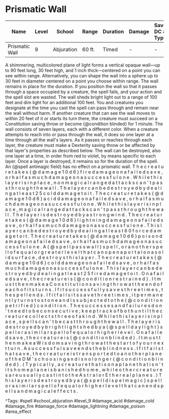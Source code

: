 # Prismatic Wall

| Name | Level | School | Range | Duration | Damage | Save DC & Type |
|------|-------|--------|-------|----------|--------|----------------|
| Prismatic Wall | 9 | Abjuration | 60 ft. | Timed | - | - |

A shimmering, multicolored plane of light forms a vertical opaque wall—up to 90 feet long, 30 feet high, and 1 inch thick—centered on a point you can see within range. Alternatively, you can shape the wall into a sphere up to 30 feet in diameter centered on a point you choose within range. The wall remains in place for the duration. If you position the wall so that it passes through a space occupied by a creature, the spell fails, and your action and the spell slot are wasted. The wall sheds bright light out to a range of 100 feet and dim light for an additional 100 feet. You and creatures you designate at the time you cast the spell can pass through and remain near the wall without harm. If another creature that can see the wall moves to within 20 feet of it or starts its turn there, the creature must succeed on a Constitution saving throw or become {@condition blinded} for 1 minute. The wall consists of seven layers, each with a different color. When a creature attempts to reach into or pass through the wall, it does so one layer at a time through all the wall's layers. As it passes or reaches through each layer, the creature must make a Dexterity saving throw or be affected by that layer's properties as described below. The wall can be destroyed, also one layer at a time, in order from red to violet, by means specific to each layer. Once a layer is destroyed, it remains so for the duration of the spell. An {@spell antimagic field} has no effect on a prismatic wall. T h e   c r e a t u r e   t a k e s   { @ d a m a g e   1 0 d 6 }   f i r e   d a m a g e   o n   a   f a i l e d   s a v e ,   o r   h a l f   a s   m u c h   d a m a g e   o n   a   s u c c e s s f u l   o n e .   W h i l e   t h i s   l a y e r   i s   i n   p l a c e ,   n o n m a g i c a l   r a n g e d   a t t a c k s   c a n ' t   p a s s   t h r o u g h   t h e   w a l l .   T h e   l a y e r   c a n   b e   d e s t r o y e d   b y   d e a l i n g   a t   l e a s t   2 5   c o l d   d a m a g e   t o   i t . T h e   c r e a t u r e   t a k e s   { @ d a m a g e   1 0 d 6 }   a c i d   d a m a g e   o n   a   f a i l e d   s a v e ,   o r   h a l f   a s   m u c h   d a m a g e   o n   a   s u c c e s s f u l   o n e .   W h i l e   t h i s   l a y e r   i s   i n   p l a c e ,   m a g i c a l   r a n g e d   a t t a c k s   c a n ' t   p a s s   t h r o u g h   t h e   w a l l .   T h e   l a y e r   i s   d e s t r o y e d   b y   a   s t r o n g   w i n d . T h e   c r e a t u r e   t a k e s   { @ d a m a g e   1 0 d 6 }   l i g h t n i n g   d a m a g e   o n   a   f a i l e d   s a v e ,   o r   h a l f   a s   m u c h   d a m a g e   o n   a   s u c c e s s f u l   o n e .   T h i s   l a y e r   c a n   b e   d e s t r o y e d   b y   d e a l i n g   a t   l e a s t   6 0   f o r c e   d a m a g e   t o   i t . T h e   c r e a t u r e   t a k e s   { @ d a m a g e   1 0 d 6 }   p o i s o n   d a m a g e   o n   a   f a i l e d   s a v e ,   o r   h a l f   a s   m u c h   d a m a g e   o n   a   s u c c e s s f u l   o n e .   A   { @ s p e l l   p a s s w a l l }   s p e l l ,   o r   a n o t h e r   s p e l l   o f   e q u a l   o r   g r e a t e r   l e v e l   t h a t   c a n   o p e n   a   p o r t a l   o n   a   s o l i d   s u r f a c e ,   d e s t r o y s   t h i s   l a y e r . T h e   c r e a t u r e   t a k e s   { @ d a m a g e   1 0 d 6 }   c o l d   d a m a g e   o n   a   f a i l e d   s a v e ,   o r   h a l f   a s   m u c h   d a m a g e   o n   a   s u c c e s s f u l   o n e .   T h i s   l a y e r   c a n   b e   d e s t r o y e d   b y   d e a l i n g   a t   l e a s t   2 5   f i r e   d a m a g e   t o   i t . O n   a   f a i l e d   s a v e ,   t h e   c r e a t u r e   i s   { @ c o n d i t i o n   r e s t r a i n e d } .   I t   m u s t   t h e n   m a k e   a   C o n s t i t u t i o n   s a v i n g   t h r o w   a t   t h e   e n d   o f   e a c h   o f   i t s   t u r n s .   I f   i t   s u c c e s s f u l l y   s a v e s   t h r e e   t i m e s ,   t h e   s p e l l   e n d s .   I f   i t   f a i l s   i t s   s a v e   t h r e e   t i m e s ,   i t   p e r m a n e n t l y   t u r n s   t o   s t o n e   a n d   i s   s u b j e c t e d   t o   t h e   { @ c o n d i t i o n   p e t r i f i e d }   c o n d i t i o n .   T h e   s u c c e s s e s   a n d   f a i l u r e s   d o n ' t   n e e d   t o   b e   c o n s e c u t i v e ;   k e e p   t r a c k   o f   b o t h   u n t i l   t h e   c r e a t u r e   c o l l e c t s   t h r e e   o f   a   k i n d .   W h i l e   t h i s   l a y e r   i s   i n   p l a c e ,   s p e l l s   c a n ' t   b e   c a s t   t h r o u g h   t h e   w a l l .   T h e   l a y e r   i s   d e s t r o y e d   b y   b r i g h t   l i g h t   s h e d   b y   a   { @ s p e l l   d a y l i g h t }   s p e l l   o r   a   s i m i l a r   s p e l l   o f   e q u a l   o r   h i g h e r   l e v e l . O n   a   f a i l e d   s a v e ,   t h e   c r e a t u r e   i s   { @ c o n d i t i o n   b l i n d e d } .   I t   m u s t   t h e n   m a k e   a   W i s d o m   s a v i n g   t h r o w   a t   t h e   s t a r t   o f   y o u r   n e x t   t u r n .   A   s u c c e s s f u l   s a v e   e n d s   t h e   b l i n d n e s s .   I f   i t   f a i l s   t h a t   s a v e ,   t h e   c r e a t u r e   i s   t r a n s p o r t e d   t o   a n o t h e r   p l a n e   o f   t h e   D M ' s   c h o o s i n g   a n d   i s   n o   l o n g e r   { @ c o n d i t i o n   b l i n d e d } .   ( T y p i c a l l y ,   a   c r e a t u r e   t h a t   i s   o n   a   p l a n e   t h a t   i s n ' t   i t s   h o m e   p l a n e   i s   b a n i s h e d   h o m e ,   w h i l e   o t h e r   c r e a t u r e s   a r e   u s u a l l y   c a s t   i n t o   t h e   A s t r a l   o r   E t h e r e a l   p l a n e s . )   T h i s   l a y e r   i s   d e s t r o y e d   b y   a   { @ s p e l l   d i s p e l   m a g i c }   s p e l l   o r   a   s i m i l a r   s p e l l   o f   e q u a l   o r   h i g h e r   l e v e l   t h a t   c a n   e n d   s p e l l s   a n d   m a g i c a l   e f f e c t s .

^Tags: #spell #school_abjuration #level_9 #damage_acid #damage_cold #damage_fire #damage_force #damage_lightning #damage_poison #area_effect